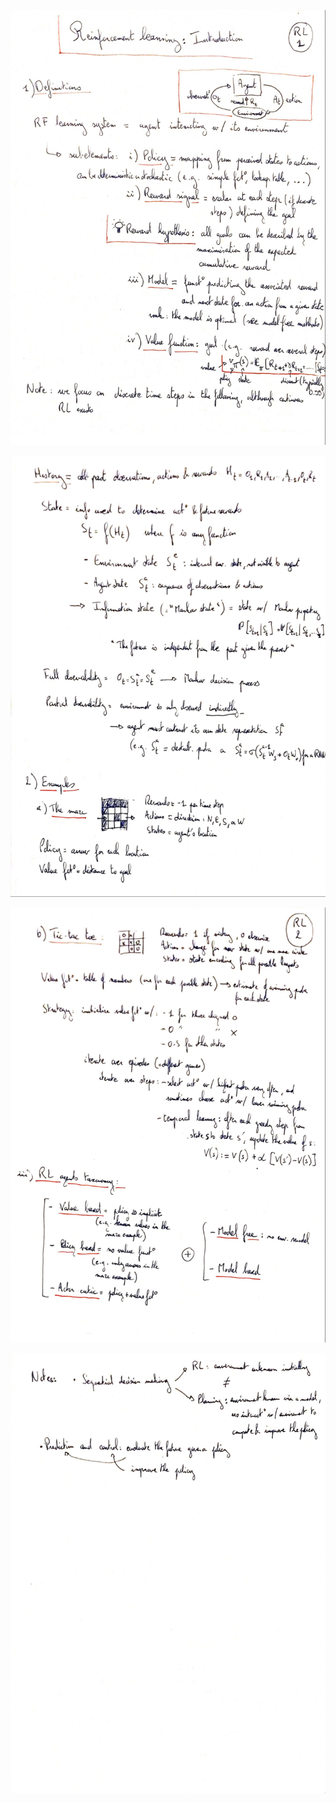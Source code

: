 ![image-20200403083011464](./assets/image-20200403083011464.png)

![image-20200403083041178](./assets/image-20200403083041178.png)

![image-20200403083108724](./assets/image-20200403083108724.png)

![image-20200403083125882](./assets/image-20200403083125882.png)
